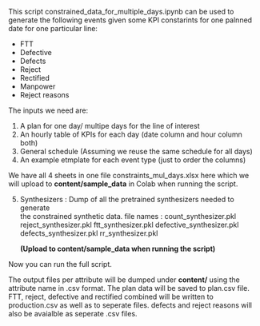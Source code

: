 This script  constrained_data_for_multiple_days.ipynb can be used to generate the following events given some KPI constarints for one palnned date for one particular line:

*   FTT
*   Defective
*   Defects
*   Reject
*   Rectified
*   Manpower
*   Reject reasons

The inputs we need are:

1. A plan for one day/ multipe days  for the line of interest
2. An hourly table of KPIs for each day (date column and hour column both)
3. General schedule (Assuming we reuse the same schedule for all days)
4. An example etmplate for each event type (just to order the columns)

We have all 4 sheets in one file  constraints_mul_days.xlsx  here which we will upload to **content/sample_data** in Colab when running the script.


 5. Synthesizers : Dump of all the pretrained synthesizers needed to generate  
    the constrained synthetic data.
    file names :
    count_synthesizer.pkl
    reject_synthesizer.pkl
    ftt_synthesizer.pkl
    defective_synthesizer.pkl
    defects_synthesizer.pkl
    rr_synthesizer.pkl
    
    **(Upload to content/sample_data when running the script)**



Now you can run the full script. 

The output files per attribute will be dumped under **content/** using the attribute name in .csv format.
The plan data will be saved to plan.csv file. 
FTT, reject, defective and rectified combined will be written to production.csv as well as to seperate files.
defects and reject reasons will also be avaialble as seperate .csv files.
